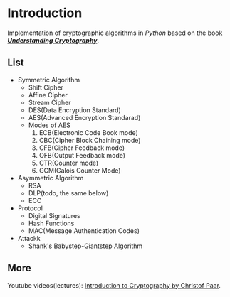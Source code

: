 # Introduction
Implementation of cryptographic algorithms in *Python* based on the book [***Understanding Cryptography***](http://www.crypto-textbook.com/).

## List
- Symmetric Algorithm
  - Shift Cipher
  - Affine Cipher
  - Stream Cipher
  - DES(Data Encryption Standard)
  - AES(Advanced Encryption Standarad)
  - Modes of AES
      1. ECB(Electronic Code Book mode)
      2. CBC(Cipher Block Chaining mode)
      3. CFB(Cipher Feedback mode)
      4. OFB(Output Feedback mode)
      5. CTR(Counter mode)
      6. GCM(Galois Counter Mode)
- Asymmetric Algorithm
  - RSA
  - DLP(todo, the same below)
  - ECC 
- Protocol
  - Digital Signatures
  - Hash Functions
  - MAC(Message Authentication Codes)
- Attackk
  - Shank's Babystep-Giantstep Algorithm

## More
Youtube videos(lectures): [Introduction to Cryptography by Christof Paar](https://www.youtube.com/channel/UC1usFRN4LCMcfIV7UjHNuQg/videos).